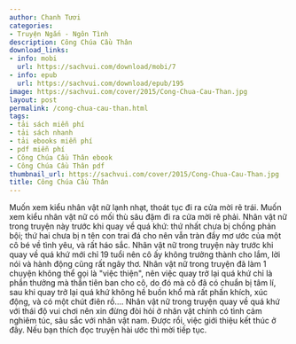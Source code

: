 ```yaml
---
author: Chanh Tươi
categories:
- Truyện Ngắn - Ngôn Tình
description: Công Chúa Cầu Thân
download_links:
- info: mobi
  url: https://sachvui.com/download/mobi/7
- info: epub
  url: https://sachvui.com/download/epub/195
image: https://sachvui.com/cover/2015/Cong-Chua-Cau-Than.jpg
layout: post
permalink: /cong-chua-cau-than.html
tags:
- tải sách miễn phí
- tải sách nhanh
- tải ebooks miễn phí
- pdf miễn phí
- Công Chúa Cầu Thân ebook
- Công Chúa Cầu Thân pdf
thumbnail_url: https://sachvui.com/cover/2015/Cong-Chua-Cau-Than.jpg
title: Công Chúa Cầu Thân
---
```


 <div class="item-desc text-justify"> Muốn xem kiểu nhân vật nữ lạnh nhạt, thoát tục đi ra cửa mời rẽ trái. Muốn xem kiểu nhân vật nữ có mối thù sâu đậm đi ra cửa mời rẽ phải. Nhân vật nữ trong truyện này trước khi quay về quá khứ: thứ nhất chưa bị chồng phản bội; thứ hai chưa bị n tên con trai đá cho nên vẫn tràn đầy mơ ước của một cô bé về tình yêu, và rất háo sắc. Nhân vật nữ trong truyện này trước khi quay về quá khứ mới chỉ 19 tuổi nên cô ấy không trưởng thành cho lắm, lời nói và hành động cũng rất ngây thơ. Nhân vật nữ trong truyện đã làm 1 chuyện không thể gọi là "việc thiện", nên việc quay trở lại quá khứ chỉ là phần thưởng mà thần tiên ban cho cô, do đó mà cô đã có chuẩn bị tâm lí, sau khi quay trở lại quá khứ không hề buồn khổ mà rất phấn khích, xúc động, và có một chút điên rồ.... Nhân vật nữ trong truyện quay về quá khứ với thái độ vui chơi nên xin đừng đòi hỏi ở nhân vật chính có tình cảm nghiêm túc, sâu sắc với nhân vật nam. Được rồi, việc giới thiệu kết thúc ở đây. Nếu bạn thích đọc truyện hài ước thì mời tiếp tục. </div>